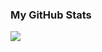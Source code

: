### My GitHub Stats
<img align="left" src="https://github-readme-stats.vercel.app/api?username=mrluckygamer&count_private=true&show_icons=true&theme=onedark"/>
